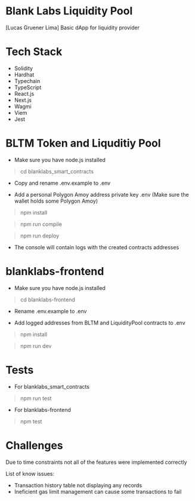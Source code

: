 # Blank Labs Liquidity Pool

[Lucas Gruener Lima] Basic dApp for liquidity provider

# Tech Stack

- Solidity
- Hardhat
- Typechain
- TypeScript
- React.js
- Next.js
- Wagmi
- Viem
- Jest


# BLTM Token and Liquditiy Pool

- Make sure you have node.js installed

> cd blanklabs_smart_contracts

- Copy and rename .env.example to .env

- Add a personal Polygon Amoy address private key .env (Make sure the wallet holds some Polygon Amoy)

> npm install

> npm run compile

> npm run deploy

- The console will contain logs with the created contracts addresses


# blanklabs-frontend

- Make sure you have node.js installed

> cd blanklabs-frontend

- Rename .env.example to .env

- Add logged addresses from BLTM and LiquidityPool contracts to .env

> npm install

> npm run dev


# Tests

- For blanklabs_smart_contracts

> npm run test

- For blanklabs-frontend

> npm test


# Challenges

Due to time constraints not all of the features were implemented correctly

List of know issues:

- Transaction history table not displaying any records
- Ineficient gas limit management can cause some transactions to fail



